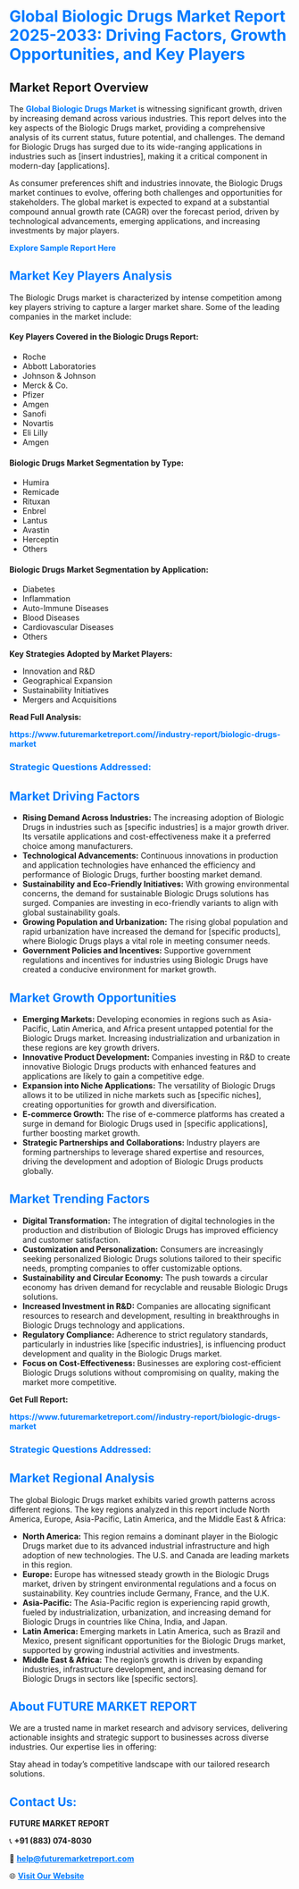 <h1 style="color: #007BFF;">Global Biologic Drugs Market Report 2025-2033: Driving Factors, Growth Opportunities, and Key Players</h1>

<section id="overview">
<h2>Market Report Overview</h2>
<p>The <a href="https://www.futuremarketreport.com//industry-report/biologic-drugs-market" style="color: #007BFF; text-decoration: none;"><strong>Global Biologic Drugs Market</strong></a> is witnessing significant growth, driven by increasing demand across various industries. This report delves into the key aspects of the Biologic Drugs market, providing a comprehensive analysis of its current status, future potential, and challenges. The demand for Biologic Drugs has surged due to its wide-ranging applications in industries such as [insert industries], making it a critical component in modern-day [applications].</p>
<p>As consumer preferences shift and industries innovate, the Biologic Drugs market continues to evolve, offering both challenges and opportunities for stakeholders. The global market is expected to expand at a substantial compound annual growth rate (CAGR) over the forecast period, driven by technological advancements, emerging applications, and increasing investments by major players.</p>
</section>

<section id="overview">
<p><a href="https://www.futuremarketreport.com//request-sample/reportId=91049" style="color: #007BFF; text-decoration: none;"><strong>Explore Sample Report Here</strong></a></p>
</section>

<section id="key-players">
<h2 style="color: #007BFF;">Market Key Players Analysis</h2>
<p>The Biologic Drugs market is characterized by intense competition among key players striving to capture a larger market share. Some of the leading companies in the market include:</p>
<h4>Key Players Covered in the Biologic Drugs Report:</h4>
<ul><li>Roche</li><li>Abbott Laboratories</li><li>Johnson &amp; Johnson</li><li>Merck &amp; Co.</li><li>Pfizer</li><li>Amgen</li><li>Sanofi</li><li>Novartis</li><li>Eli Lilly</li><li>Amgen</li></ul>
<h4>Biologic Drugs Market Segmentation by Type:</h4>
<ul><li>Humira</li><li>Remicade</li><li>Rituxan</li><li>Enbrel</li><li>Lantus</li><li>Avastin</li><li>Herceptin</li><li>Others</li></ul>

<h4>Biologic Drugs Market Segmentation by Application:</h4>
<ul><li>Diabetes</li><li>Inflammation</li><li>Auto-Immune Diseases</li><li>Blood Diseases</li><li>Cardiovascular Diseases</li><li>Others</li></ul>
<p><strong>Key Strategies Adopted by Market Players:</strong></p>
<ul>
<li>Innovation and R&D</li>
<li>Geographical Expansion</li>
<li>Sustainability Initiatives</li>
<li>Mergers and Acquisitions</li>
</ul>
</section>

<section>
<p><strong>Read Full Analysis: </strong></p><a href="https://www.futuremarketreport.com//industry-report/biologic-drugs-market" style="color: #007BFF; text-decoration: none;"><strong>https://www.futuremarketreport.com//industry-report/biologic-drugs-market</strong></a>
<h3 style="color: #007BFF;">Strategic Questions Addressed:</h3>
</section>

<section id="driving-factors">
<h2 style="color: #007BFF;">Market Driving Factors</h2>
<ul>
<li><strong>Rising Demand Across Industries:</strong> The increasing adoption of Biologic Drugs in industries such as [specific industries] is a major growth driver. Its versatile applications and cost-effectiveness make it a preferred choice among manufacturers.</li>
<li><strong>Technological Advancements:</strong> Continuous innovations in production and application technologies have enhanced the efficiency and performance of Biologic Drugs, further boosting market demand.</li>
<li><strong>Sustainability and Eco-Friendly Initiatives:</strong> With growing environmental concerns, the demand for sustainable Biologic Drugs solutions has surged. Companies are investing in eco-friendly variants to align with global sustainability goals.</li>
<li><strong>Growing Population and Urbanization:</strong> The rising global population and rapid urbanization have increased the demand for [specific products], where Biologic Drugs plays a vital role in meeting consumer needs.</li>
<li><strong>Government Policies and Incentives:</strong> Supportive government regulations and incentives for industries using Biologic Drugs have created a conducive environment for market growth.</li>
</ul>
</section>

<section id="growth-opportunities">
<h2 style="color: #007BFF;">Market Growth Opportunities</h2>
<ul>
<li><strong>Emerging Markets:</strong> Developing economies in regions such as Asia-Pacific, Latin America, and Africa present untapped potential for the Biologic Drugs market. Increasing industrialization and urbanization in these regions are key growth drivers.</li>
<li><strong>Innovative Product Development:</strong> Companies investing in R&D to create innovative Biologic Drugs products with enhanced features and applications are likely to gain a competitive edge.</li>
<li><strong>Expansion into Niche Applications:</strong> The versatility of Biologic Drugs allows it to be utilized in niche markets such as [specific niches], creating opportunities for growth and diversification.</li>
<li><strong>E-commerce Growth:</strong> The rise of e-commerce platforms has created a surge in demand for Biologic Drugs used in [specific applications], further boosting market growth.</li>
<li><strong>Strategic Partnerships and Collaborations:</strong> Industry players are forming partnerships to leverage shared expertise and resources, driving the development and adoption of Biologic Drugs products globally.</li>
</ul>
</section>

<section id="trending-factors">
<h2 style="color: #007BFF;">Market Trending Factors</h2>
<ul>
<li><strong>Digital Transformation:</strong> The integration of digital technologies in the production and distribution of Biologic Drugs has improved efficiency and customer satisfaction.</li>
<li><strong>Customization and Personalization:</strong> Consumers are increasingly seeking personalized Biologic Drugs solutions tailored to their specific needs, prompting companies to offer customizable options.</li>
<li><strong>Sustainability and Circular Economy:</strong> The push towards a circular economy has driven demand for recyclable and reusable Biologic Drugs solutions.</li>
<li><strong>Increased Investment in R&D:</strong> Companies are allocating significant resources to research and development, resulting in breakthroughs in Biologic Drugs technology and applications.</li>
<li><strong>Regulatory Compliance:</strong> Adherence to strict regulatory standards, particularly in industries like [specific industries], is influencing product development and quality in the Biologic Drugs market.</li>
<li><strong>Focus on Cost-Effectiveness:</strong> Businesses are exploring cost-efficient Biologic Drugs solutions without compromising on quality, making the market more competitive.</li>
</ul>
</section>

<section>
<p><strong>Get Full Report: </strong></p><a href="https://www.futuremarketreport.com//industry-report/biologic-drugs-market" style="color: #007BFF; text-decoration: none;"><strong>https://www.futuremarketreport.com//industry-report/biologic-drugs-market</strong></a>
<h3 style="color: #007BFF;">Strategic Questions Addressed:</h3>
</section>


<section id="regional-analysis">
<h2 style="color: #007BFF;">Market Regional Analysis</h2>
<p>The global Biologic Drugs market exhibits varied growth patterns across different regions. The key regions analyzed in this report include North America, Europe, Asia-Pacific, Latin America, and the Middle East & Africa:</p>
<ul>
<li><strong>North America:</strong> This region remains a dominant player in the Biologic Drugs market due to its advanced industrial infrastructure and high adoption of new technologies. The U.S. and Canada are leading markets in this region.</li>
<li><strong>Europe:</strong> Europe has witnessed steady growth in the Biologic Drugs market, driven by stringent environmental regulations and a focus on sustainability. Key countries include Germany, France, and the U.K.</li>
<li><strong>Asia-Pacific:</strong> The Asia-Pacific region is experiencing rapid growth, fueled by industrialization, urbanization, and increasing demand for Biologic Drugs in countries like China, India, and Japan.</li>
<li><strong>Latin America:</strong> Emerging markets in Latin America, such as Brazil and Mexico, present significant opportunities for the Biologic Drugs market, supported by growing industrial activities and investments.</li>
<li><strong>Middle East & Africa:</strong> The region’s growth is driven by expanding industries, infrastructure development, and increasing demand for Biologic Drugs in sectors like [specific sectors].</li>
</ul>
</section>

<footer>
<h2 style="color: #007BFF;">About FUTURE MARKET REPORT</h2>
<p>We are a trusted name in market research and advisory services, delivering actionable insights and strategic support to businesses across diverse industries. Our expertise lies in offering:</p>

<p>Stay ahead in today’s competitive landscape with our tailored research solutions.</p>

<h2 style="color: #007BFF;">Contact Us:</h2>
<p><strong>FUTURE MARKET REPORT</strong></p>
<p>📞 <strong>+91 (883) 074-8030</strong></p>
<p>📧 <strong><a href="mailto:help@futuremarketreport.com" style="color: #007BFF;">help@futuremarketreport.com</a></strong></p>
<p>🌐 <strong><a href="https://www.futuremarketreport.com/" style="color: #007BFF;">Visit Our Website</a></strong></p>
</footer>